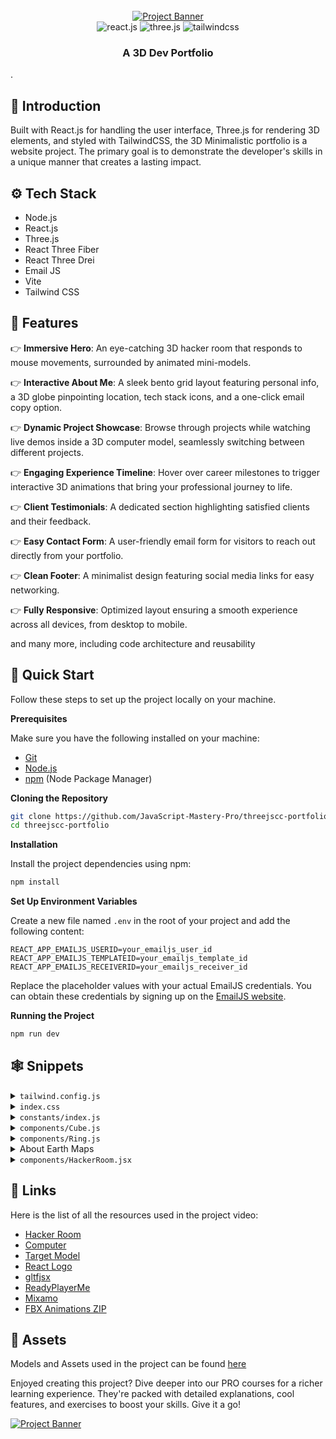 <div align="center">
  <br />
    <a href="https://youtu.be/kt0FrkQgw8w" target="_blank">
      <img src="https://github.com/user-attachments/assets/2afc2dc3-f840-4d98-9378-f34acd7df173" alt="Project Banner">
    </a>
  <br />

  <div>
    <img src="https://img.shields.io/badge/-React_JS-black?style=for-the-badge&logoColor=white&logo=react&color=61DAFB" alt="react.js" />
    <img src="https://img.shields.io/badge/-Three_JS-black?style=for-the-badge&logoColor=white&logo=threedotjs&color=000000" alt="three.js" />
    <img src="https://img.shields.io/badge/-Tailwind_CSS-black?style=for-the-badge&logoColor=white&logo=tailwindcss&color=06B6D4" alt="tailwindcss" />
  </div>

  <h3 align="center">A 3D Dev Portfolio</h3>
</div>
</a>. 

## <a name="introduction">🤖 Introduction</a>

Built with React.js for handling the user interface, Three.js for rendering 3D elements, and styled with TailwindCSS, the 3D Minimalistic portfolio is a website project. The primary goal is to demonstrate the developer's skills in a unique manner that creates a lasting impact.

## <a name="tech-stack">⚙️ Tech Stack</a>

- Node.js
- React.js
- Three.js
- React Three Fiber
- React Three Drei
- Email JS
- Vite
- Tailwind CSS

## <a name="features">🔋 Features</a>

👉 **Immersive Hero**: An eye-catching 3D hacker room that responds to mouse movements, surrounded by animated mini-models.

👉 **Interactive About Me**: A sleek bento grid layout featuring personal info, a 3D globe pinpointing location, tech stack icons, and a one-click email copy option.

👉 **Dynamic Project Showcase**: Browse through projects while watching live demos inside a 3D computer model, seamlessly switching between different projects.

👉 **Engaging Experience Timeline**: Hover over career milestones to trigger interactive 3D animations that bring your professional journey to life.

👉 **Client Testimonials**: A dedicated section highlighting satisfied clients and their feedback.

👉 **Easy Contact Form**: A user-friendly email form for visitors to reach out directly from your portfolio.

👉 **Clean Footer**: A minimalist design featuring social media links for easy networking.

👉 **Fully Responsive**: Optimized layout ensuring a smooth experience across all devices, from desktop to mobile.

and many more, including code architecture and reusability 

## <a name="quick-start">🤸 Quick Start</a>

Follow these steps to set up the project locally on your machine.

**Prerequisites**

Make sure you have the following installed on your machine:

- [Git](https://git-scm.com/)
- [Node.js](https://nodejs.org/en)
- [npm](https://www.npmjs.com/) (Node Package Manager)

**Cloning the Repository**

```bash
git clone https://github.com/JavaScript-Mastery-Pro/threejscc-portfolio.git
cd threejscc-portfolio
```

**Installation**

Install the project dependencies using npm:

```bash
npm install
```

**Set Up Environment Variables**

Create a new file named `.env` in the root of your project and add the following content:

```env
REACT_APP_EMAILJS_USERID=your_emailjs_user_id
REACT_APP_EMAILJS_TEMPLATEID=your_emailjs_template_id
REACT_APP_EMAILJS_RECEIVERID=your_emailjs_receiver_id
```

Replace the placeholder values with your actual EmailJS credentials. You can obtain these credentials by signing up on the [EmailJS website](https://www.emailjs.com/).

**Running the Project**

```bash
npm run dev
```

## <a name="snippets">🕸️ Snippets</a>

<details>
<summary><code>tailwind.config.js</code></summary>

```js
/** @type {import('tailwindcss').Config} */
export default {
  content: ['./index.html', './src/**/*.{js,ts,jsx,tsx}'],
  theme: {
    extend: {
      fontFamily: {
        generalsans: ['General Sans', 'sans-serif'],
      },
      colors: {
        black: {
          DEFAULT: '#000',
          100: '#010103',
          200: '#0E0E10',
          300: '#1C1C21',
          500: '#3A3A49',
          600: '#1A1A1A',
        },
        white: {
          DEFAULT: '#FFFFFF',
          800: '#E4E4E6',
          700: '#D6D9E9',
          600: '#AFB0B6',
          500: '#62646C',
        },
      },
      backgroundImage: {
        terminal: "url('/assets/terminal.png')",
      },
    },
  },
  plugins: [],
};
```

</details>

<details>
<summary><code>index.css</code></summary>

```css
@import url('https://fonts.cdnfonts.com/css/general-sans');

@tailwind base;
@tailwind components;
@tailwind utilities;

* {
  scroll-behavior: smooth;
}

body {
  background: #010103;
  font-family: 'General Sans', sans-serif;
}

@layer utilities {
  .c-space {
    @apply sm:px-10 px-5;
  }

  .head-text {
    @apply sm:text-4xl text-3xl font-semibold text-gray_gradient;
  }

  .nav-ul {
    @apply flex flex-col items-center gap-4 sm:flex-row md:gap-6 relative z-20;
  }

  .nav-li {
    @apply text-neutral-400 hover:text-white font-generalsans max-sm:hover:bg-black-500 max-sm:w-full max-sm:rounded-md py-2 max-sm:px-5;
  }

  .nav-li_a {
    @apply text-lg md:text-base hover:text-white transition-colors;
  }

  .nav-sidebar {
    @apply absolute left-0 right-0 bg-black-200 backdrop-blur-sm transition-all duration-300 ease-in-out overflow-hidden z-20 mx-auto sm:hidden block;
  }

  .text-gray_gradient {
    @apply bg-gradient-to-r from-[#BEC1CF] from-60% via-[#D5D8EA] via-60% to-[#D5D8EA] to-100% bg-clip-text text-transparent;
  }

  /* button component */
  .btn {
    @apply flex gap-4 items-center justify-center cursor-pointer p-3 rounded-md bg-black-300  transition-all active:scale-95 text-white mx-auto;
  }

  .btn-ping {
    @apply animate-ping absolute inline-flex h-full w-full rounded-full bg-green-400 opacity-75;
  }

  .btn-ping_dot {
    @apply relative inline-flex rounded-full h-3 w-3 bg-green-500;
  }

  /* hero section */
  .hero_tag {
    @apply text-center xl:text-6xl md:text-5xl sm:text-4xl text-3xl font-generalsans font-black !leading-normal;
  }

  /* about section */
  .grid-container {
    @apply w-full h-full border border-black-300 bg-black-200 rounded-lg sm:p-7 p-4 flex flex-col gap-5;
  }

  .grid-headtext {
    @apply text-xl font-semibold mb-2 text-white font-generalsans;
  }

  .grid-subtext {
    @apply text-[#afb0b6] text-base font-generalsans;
  }

  .copy-container {
    @apply cursor-pointer flex justify-center items-center gap-2;
  }

  /* projects section  */
  .arrow-btn {
    @apply w-10 h-10 p-3 cursor-pointer active:scale-95 transition-all rounded-full arrow-gradient;
  }

  .tech-logo {
    @apply w-10 h-10 rounded-md p-2 bg-neutral-100 bg-opacity-10 backdrop-filter backdrop-blur-lg flex justify-center items-center;
  }

  /* clients section */
  .client-container {
    @apply grid md:grid-cols-2 grid-cols-1 gap-5 mt-12;
  }

  .client-review {
    @apply rounded-lg md:p-10 p-5 col-span-1 bg-black-300 bg-opacity-50;
  }

  .client-content {
    @apply flex lg:flex-row flex-col justify-between lg:items-center items-start gap-5 mt-7;
  }

  /*  work experience section */
  .work-container {
    @apply grid lg:grid-cols-3 grid-cols-1 gap-5 mt-12;
  }

  .work-canvas {
    @apply col-span-1 rounded-lg bg-black-200 border border-black-300;
  }

  .work-content {
    @apply col-span-2 rounded-lg bg-black-200 border border-black-300;
  }

  .work-content_container {
    @apply grid grid-cols-[auto_1fr] items-start gap-5  transition-all ease-in-out duration-500 cursor-pointer hover:bg-black-300 rounded-lg sm:px-5 px-2.5;
  }

  .work-content_logo {
    @apply rounded-3xl w-16 h-16 p-2 bg-black-600;
  }

  .work-content_bar {
    @apply flex-1 w-0.5 mt-4 h-full bg-black-300 group-hover:bg-black-500 group-last:hidden;
  }

  /* contact section */
  .contact-container {
    @apply max-w-xl relative z-10 sm:px-10 px-5 mt-12;
  }

  .field-label {
    @apply text-lg text-white-600;
  }

  .field-input {
    @apply w-full bg-black-300 px-5 py-2 min-h-14 rounded-lg placeholder:text-white-500 text-lg text-white-800 shadow-black-200 shadow-2xl focus:outline-none;
  }

  .field-btn {
    @apply bg-black-500 px-5 py-2 min-h-12 rounded-lg shadow-black-200 shadow-2xl flex justify-center items-center text-lg text-white gap-3;
  }

  .field-btn_arrow {
    @apply w-2.5 h-2.5 object-contain invert brightness-0;
  }

  /*  footer */
  .social-icon {
    @apply w-12 h-12 rounded-full flex justify-center items-center bg-black-300 border border-black-200;
  }
}

.waving-hand {
  animation-name: wave-animation;
  animation-duration: 2.5s;
  animation-iteration-count: infinite;
  transform-origin: 70% 70%;
  display: inline-block;
}

.arrow-gradient {
  background-image: linear-gradient(
    to right,
    rgba(255, 255, 255, 0.1) 10%,
    rgba(255, 255, 255, 0.000025) 50%,
    rgba(255, 255, 255, 0.000025) 50%,
    rgba(255, 255, 255, 0.025) 100%
  );
}

@keyframes wave-animation {
  0% {
    transform: rotate(0deg);
  }
  15% {
    transform: rotate(14deg);
  }
  30% {
    transform: rotate(-8deg);
  }
  40% {
    transform: rotate(14deg);
  }
  50% {
    transform: rotate(-4deg);
  }
  60% {
    transform: rotate(10deg);
  }
  70% {
    transform: rotate(0deg);
  }
  100% {
    transform: rotate(0deg);
  }
}
```

</details>

<details>
<summary><code>constants/index.js</code></summary>

```js
export const navLinks = [
  {
    id: 1,
    name: 'Home',
    href: '#home',
  },
  {
    id: 2,
    name: 'About',
    href: '#about',
  },
  {
    id: 3,
    name: 'Work',
    href: '#work',
  },
  {
    id: 4,
    name: 'Contact',
    href: '#contact',
  },
];

export const clientReviews = [
  {
    id: 1,
    name: 'Emily Johnson',
    position: 'Marketing Director at GreenLeaf',
    img: 'assets/review1.png',
    review:
      'Working with Adrian was a fantastic experience. He transformed our outdated website into a modern, user-friendly platform. His attention to detail and commitment to quality are unmatched. Highly recommend him for any web dev projects.',
  },
  {
    id: 2,
    name: 'Mark Rogers',
    position: 'Founder of TechGear Shop',
    img: 'assets/review2.png',
    review:
      'Adrian’s expertise in web development is truly impressive. He delivered a robust and scalable solution for our e-commerce site, and our online sales have significantly increased since the launch. He’s a true professional! Fantastic work.',
  },
  {
    id: 3,
    name: 'John Dohsas',
    position: 'Project Manager at UrbanTech ',
    img: 'assets/review3.png',
    review:
      'I can’t say enough good things about Adrian. He was able to take our complex project requirements and turn them into a seamless, functional website. His problem-solving abilities are outstanding.',
  },
  {
    id: 4,
    name: 'Ether Smith',
    position: 'CEO of BrightStar Enterprises',
    img: 'assets/review4.png',
    review:
      'Adrian was a pleasure to work with. He understood our requirements perfectly and delivered a website that exceeded our expectations. His skills in both frontend backend dev are top-notch.',
  },
];

export const myProjects = [
  {
    title: 'Podcastr - AI Podcast Platform',
    desc: 'Podcastr is a revolutionary Software-as-a-Service platform that transforms the way podcasts are created. With advanced AI-powered features like text-to-multiple-voices functionality, it allows creators to generate diverse voiceovers from a single text input.',
    subdesc:
      'Built as a unique Software-as-a-Service app with Next.js 14, Tailwind CSS, TypeScript, Framer Motion and Convex, Podcastr is designed for optimal performance and scalability.',
    href: 'https://www.youtube.com/watch?v=zfAb95tJvZQ',
    texture: '/textures/project/project1.mp4',
    logo: '/assets/project-logo1.png',
    logoStyle: {
      backgroundColor: '#2A1816',
      border: '0.2px solid #36201D',
      boxShadow: '0px 0px 60px 0px #AA3C304D',
    },
    spotlight: '/assets/spotlight1.png',
    tags: [
      {
        id: 1,
        name: 'React.js',
        path: '/assets/react.svg',
      },
      {
        id: 2,
        name: 'TailwindCSS',
        path: 'assets/tailwindcss.png',
      },
      {
        id: 3,
        name: 'TypeScript',
        path: '/assets/typescript.png',
      },
      {
        id: 4,
        name: 'Framer Motion',
        path: '/assets/framer.png',
      },
    ],
  },
  {
    title: 'LiveDoc - Real-Time Google Docs Clone',
    desc: 'LiveDoc is a powerful collaborative app that elevates the capabilities of real-time document editing. As an enhanced version of Google Docs, It supports millions of collaborators simultaneously, ensuring that every change is captured instantly and accurately.',
    subdesc:
      'With LiveDoc, users can experience the future of collaboration, where multiple contributors work together in real time without any lag, by using Next.js and Liveblocks newest features.',
    href: 'https://www.youtube.com/watch?v=y5vE8y_f_OM',
    texture: '/textures/project/project2.mp4',
    logo: '/assets/project-logo2.png',
    logoStyle: {
      backgroundColor: '#13202F',
      border: '0.2px solid #17293E',
      boxShadow: '0px 0px 60px 0px #2F6DB54D',
    },
    spotlight: '/assets/spotlight2.png',
    tags: [
      {
        id: 1,
        name: 'React.js',
        path: '/assets/react.svg',
      },
      {
        id: 2,
        name: 'TailwindCSS',
        path: 'assets/tailwindcss.png',
      },
      {
        id: 3,
        name: 'TypeScript',
        path: '/assets/typescript.png',
      },
      {
        id: 4,
        name: 'Framer Motion',
        path: '/assets/framer.png',
      },
    ],
  },
  {
    title: 'CarePulse - Health Management System',
    desc: 'An innovative healthcare platform designed to streamline essential medical processes. It simplifies patient registration, appointment scheduling, and medical record management, providing a seamless experience for both healthcare providers and patients.',
    subdesc:
      'With a focus on efficiency, CarePulse integrantes complex forms and SMS notifications, by using Next.js, Appwrite, Twillio and Sentry that enhance operational workflows.',
    href: 'https://www.youtube.com/watch?v=lEflo_sc82g',
    texture: '/textures/project/project3.mp4',
    logo: '/assets/project-logo3.png',
    logoStyle: {
      backgroundColor: '#60f5a1',
      background:
        'linear-gradient(0deg, #60F5A150, #60F5A150), linear-gradient(180deg, rgba(255, 255, 255, 0.9) 0%, rgba(208, 213, 221, 0.8) 100%)',
      border: '0.2px solid rgba(208, 213, 221, 1)',
      boxShadow: '0px 0px 60px 0px rgba(35, 131, 96, 0.3)',
    },
    spotlight: '/assets/spotlight3.png',
    tags: [
      {
        id: 1,
        name: 'React.js',
        path: '/assets/react.svg',
      },
      {
        id: 2,
        name: 'TailwindCSS',
        path: 'assets/tailwindcss.png',
      },
      {
        id: 3,
        name: 'TypeScript',
        path: '/assets/typescript.png',
      },
      {
        id: 4,
        name: 'Framer Motion',
        path: '/assets/framer.png',
      },
    ],
  },
  {
    title: 'Horizon - Online Banking Platform',
    desc: 'Horizon is a comprehensive online banking platform that offers users a centralized finance management dashboard. It allows users to connect multiple bank accounts, monitor real-time transactions, and seamlessly transfer money to other users.',
    subdesc:
      'Built with Next.js 14 Appwrite, Dwolla and Plaid, Horizon ensures a smooth and secure banking experience, tailored to meet the needs of modern consumers.',
    href: 'https://www.youtube.com/watch?v=PuOVqP_cjkE',
    texture: '/textures/project/project4.mp4',
    logo: '/assets/project-logo4.png',
    logoStyle: {
      backgroundColor: '#0E1F38',
      border: '0.2px solid #0E2D58',
      boxShadow: '0px 0px 60px 0px #2F67B64D',
    },
    spotlight: '/assets/spotlight4.png',
    tags: [
      {
        id: 1,
        name: 'React.js',
        path: '/assets/react.svg',
      },
      {
        id: 2,
        name: 'TailwindCSS',
        path: 'assets/tailwindcss.png',
      },
      {
        id: 3,
        name: 'TypeScript',
        path: '/assets/typescript.png',
      },
      {
        id: 4,
        name: 'Framer Motion',
        path: '/assets/framer.png',
      },
    ],
  },
  {
    title: 'Imaginify - AI Photo Manipulation App',
    desc: 'Imaginify is a groundbreaking Software-as-a-Service application that empowers users to create stunning photo manipulations using AI technology. With features like AI-driven image editing, a payments system, and a credits-based model.',
    subdesc:
      'Built with Next.js 14, Cloudinary AI, Clerk, and Stripe, Imaginify combines cutting-edge technology with a user-centric approach. It can be turned into a side income or even a full-fledged business.',
    href: 'https://www.youtube.com/watch?v=Ahwoks_dawU',
    texture: '/textures/project/project5.mp4',
    logo: '/assets/project-logo5.png',
    logoStyle: {
      backgroundColor: '#1C1A43',
      border: '0.2px solid #252262',
      boxShadow: '0px 0px 60px 0px #635BFF4D',
    },
    spotlight: '/assets/spotlight5.png',
    tags: [
      {
        id: 1,
        name: 'React.js',
        path: '/assets/react.svg',
      },
      {
        id: 2,
        name: 'TailwindCSS',
        path: 'assets/tailwindcss.png',
      },
      {
        id: 3,
        name: 'TypeScript',
        path: '/assets/typescript.png',
      },
      {
        id: 4,
        name: 'Framer Motion',
        path: '/assets/framer.png',
      },
    ],
  },
];

export const calculateSizes = (isSmall, isMobile, isTablet) => {
  return {
    deskScale: isSmall ? 0.05 : isMobile ? 0.06 : 0.065,
    deskPosition: isMobile ? [0.5, -4.5, 0] : [0.25, -5.5, 0],
    cubePosition: isSmall ? [4, -5, 0] : isMobile ? [5, -5, 0] : isTablet ? [5, -5, 0] : [9, -5.5, 0],
    reactLogoPosition: isSmall ? [3, 4, 0] : isMobile ? [5, 4, 0] : isTablet ? [5, 4, 0] : [12, 3, 0],
    ringPosition: isSmall ? [-5, 7, 0] : isMobile ? [-10, 10, 0] : isTablet ? [-12, 10, 0] : [-24, 10, 0],
    targetPosition: isSmall ? [-5, -10, -10] : isMobile ? [-9, -10, -10] : isTablet ? [-11, -7, -10] : [-13, -13, -10],
  };
};

export const workExperiences = [
  {
    id: 1,
    name: 'Framer',
    pos: 'Lead Web Developer',
    duration: '2022 - Present',
    title: "Framer serves as my go-to tool for creating interactive prototypes. I use it to bring designs to  life, allowing stakeholders to experience the user flow and interactions before development.",
    icon: '/assets/framer.svg',
    animation: 'victory',
  },
  {
    id: 2,
    name: 'Figma',
    pos: 'Web Developer',
    duration: '2020 - 2022',
    title: "Figma is my collaborative design platform of choice. I utilize it to work seamlessly with team members and clients, facilitating real-time feedback and design iterations. Its cloud-based.",
    icon: '/assets/figma.svg',
    animation: 'clapping',
  },
  {
    id: 3,
    name: 'Notion',
    pos: 'Junior Web Developer',
    duration: '2019 - 2020',
    title: "Notion helps me keep my projects organized. I use it for project management, task tracking, and as a central hub for documentation, ensuring that everything from design notes to.",
    icon: '/assets/notion.svg',
    animation: 'salute',
  },
];
```

</details>

<details>
<summary><code>components/Cube.js</code></summary>

```js
/*
    Auto-generated by: https://github.com/pmndrs/gltfjsx
*/

import gsap from 'gsap';
import { useGSAP } from '@gsap/react';
import { useRef, useState } from 'react';
import { Float, useGLTF, useTexture } from '@react-three/drei';

const Cube = ({ ...props }) => {
  const { nodes } = useGLTF('models/cube.glb');

  const texture = useTexture('textures/cube.png');

  const cubeRef = useRef();
  const [hovered, setHovered] = useState(false);

  useGSAP(() => {
    gsap
      .timeline({
        repeat: -1,
        repeatDelay: 0.5,
      })
      .to(cubeRef.current.rotation, {
        y: hovered ? '+=2' : `+=${Math.PI * 2}`,
        x: hovered ? '+=2' : `-=${Math.PI * 2}`,
        duration: 2.5,
        stagger: {
          each: 0.15,
        },
      });
  });

  return (
    <Float floatIntensity={2}>
      <group position={[9, -4, 0]} rotation={[2.6, 0.8, -1.8]} scale={0.74} dispose={null} {...props}>
        <mesh
          ref={cubeRef}
          castShadow
          receiveShadow
          geometry={nodes.Cube.geometry}
          material={nodes.Cube.material}
          onPointerEnter={() => setHovered(true)}>
          <meshMatcapMaterial matcap={texture} toneMapped={false} />
        </mesh>
      </group>
    </Float>
  );
};

useGLTF.preload('models/cube.glb');

export default Cube;
```

</details>

<details>
<summary><code>components/Ring.js</code></summary>

```js
import { useGSAP } from '@gsap/react';
import { Center, useTexture } from '@react-three/drei';
import gsap from 'gsap';
import { useCallback, useRef } from 'react';

const Rings = ({ position }) => {
  const refList = useRef([]);
  const getRef = useCallback((mesh) => {
    if (mesh && !refList.current.includes(mesh)) {
      refList.current.push(mesh);
    }
  }, []);

  const texture = useTexture('textures/rings.png');

  useGSAP(
    () => {
      if (refList.current.length === 0) return;

      refList.current.forEach((r) => {
        r.position.set(position[0], position[1], position[2]);
      });

      gsap
        .timeline({
          repeat: -1,
          repeatDelay: 0.5,
        })
        .to(
          refList.current.map((r) => r.rotation),
          {
            y: `+=${Math.PI * 2}`,
            x: `-=${Math.PI * 2}`,
            duration: 2.5,
            stagger: {
              each: 0.15,
            },
          },
        );
    },
    {
      dependencies: position,
    },
  );

  return (
    <Center>
      <group scale={0.5}>
        {Array.from({ length: 4 }, (_, index) => (
          <mesh key={index} ref={getRef}>
            <torusGeometry args={[(index + 1) * 0.5, 0.1]}></torusGeometry>
            <meshMatcapMaterial matcap={texture} toneMapped={false} />
          </mesh>
        ))}
      </group>
    </Center>
  );
};

export default Rings;
```

</details>

<details>
<summary>About Earth Maps</summary>

```js
globeImageUrl="//unpkg.com/three-globe/example/img/earth-night.jpg"
bumpImageUrl="//unpkg.com/three-globe/example/img/earth-topology.png"
```

</details>

<details>
<summary><code>components/HackerRoom.jsx</code></summary>

```jsx
/*
Auto-generated by: https://github.com/pmndrs/gltfjsx
Command: npx gltfjsx@6.5.0 hacker-room-new.glb -T 
Files: hacker-room-new.glb [34.62MB] > /Users/hsuwinlat/Desktop/jsm pj/threejscc-portfolio/public/models/hacker-room-new-transformed.glb [2.56MB] (93%)
*/

import { useGLTF, useTexture } from '@react-three/drei';

export function HackerRoom(props) {
  const { nodes, materials } = useGLTF('/models/hacker-room.glb');

  const monitortxt = useTexture('textures/desk/monitor.png');
  const screenTxt = useTexture('textures/desk/screen.png');

  return (
    <group {...props} dispose={null}>
      <mesh geometry={nodes.screen_screens_0.geometry} material={materials.screens}>
        <meshMatcapMaterial map={screenTxt} />
      </mesh>
      <mesh geometry={nodes.screen_glass_glass_0.geometry} material={materials.glass} />
      <mesh geometry={nodes.table_table_mat_0_1.geometry} material={materials.table_mat} />
      <mesh geometry={nodes.table_table_mat_0_2.geometry} material={materials.computer_mat}>
        <meshMatcapMaterial map={monitortxt} />
      </mesh>
      <mesh geometry={nodes.table_table_mat_0_3.geometry} material={materials.server_mat} />
      <mesh geometry={nodes.table_table_mat_0_4.geometry} material={materials.vhsPlayer_mat} />
      <mesh geometry={nodes.table_table_mat_0_5.geometry} material={materials.stand_mat} />
      <mesh geometry={nodes.table_table_mat_0_6.geometry} material={materials.mat_mat} />
      <mesh geometry={nodes.table_table_mat_0_7.geometry} material={materials.arm_mat} />
      <mesh geometry={nodes.table_table_mat_0_8.geometry} material={materials.tv_mat}>
        <meshMatcapMaterial map={monitortxt} />
      </mesh>
      <mesh geometry={nodes.table_table_mat_0_9.geometry} material={materials.cables_mat} />
      <mesh geometry={nodes.table_table_mat_0_10.geometry} material={materials.props_mat} />
      <mesh geometry={nodes.table_table_mat_0_11.geometry} material={materials.ground_mat} />
      <mesh geometry={nodes.table_table_mat_0_12.geometry} material={materials.key_mat} />
    </group>
  );
}

useGLTF.preload('/models/hacker-room.glb');
```

</details>

## <a name="links">🔗 Links</a>

Here is the list of all the resources used in the project video:

- [Hacker Room](https://sketchfab.com/3d-models/hacker-room-stylized-a0cfe6edf2dd494c8a95addf6bb13a10)
- [Computer](https://sketchfab.com/3d-models/3d-computer-sketchfab-weekly-11-mar23-d9931a9aba7c4ea1bc12b2a59dcef16e)
- [Target Model](https://vazxmixjsiawhamofees.supabase.co/storage/v1/object/public/models/target-stand/model.gltf)
- [React Logo](https://sketchfab.com/3d-models/react-logo-76174ceeba96487f9863f974636f641e)
- [gltfjsx](https://gltf.pmnd.rs/)
- [ReadyPlayerMe](https://readyplayer.me/)
- [Mixamo](https://www.mixamo.com/)
- [FBX Animations ZIP](https://drive.google.com/file/d/1yQhrRvEQFEwxbjG2qelv_T-gAatXJ3N1/view?usp=sharing)


## <a name="assets">🔗 Assets</a>

Models and Assets used in the project can be found [here](https://drive.google.com/file/d/1UiJyotDmF2_tBC-GeLpRZuFY_gx5e7iX/view?usp=sharing)

Enjoyed creating this project? Dive deeper into our PRO courses for a richer learning experience. They're packed with detailed explanations, cool features, and exercises to boost your skills. Give it a go!

<a href="https://www.jsmastery.pro/ultimate-next-course" target="_blank">
<img src="https://i.ibb.co/804sPK6/Image-720.png" alt="Project Banner">
</a>
